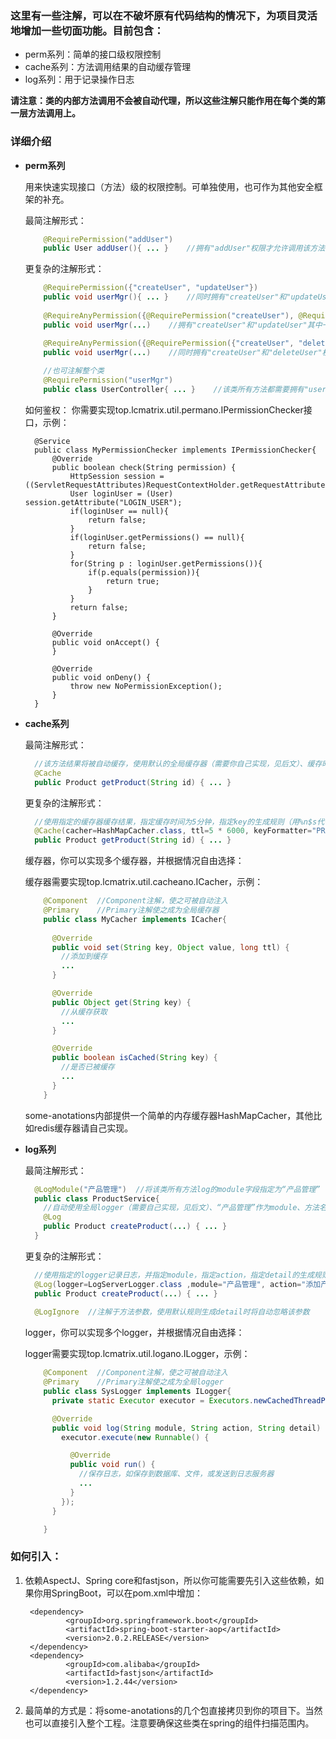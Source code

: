 ### 这里有一些注解，可以在不破坏原有代码结构的情况下，为项目灵活地增加一些切面功能。目前包含：
* perm系列：简单的接口级权限控制
* cache系列：方法调用结果的自动缓存管理
* log系列：用于记录操作日志

**请注意：类的内部方法调用不会被自动代理，所以这些注解只能作用在每个类的第一层方法调用上。**

### 详细介绍
* **perm系列**

  用来快速实现接口（方法）级的权限控制。可单独使用，也可作为其他安全框架的补充。
  
  最简注解形式：
  
    ```java
        @RequirePermission("addUser")
        public User addUser(){ ... }    //拥有"addUser"权限才允许调用该方法
    ```
        
  更复杂的注解形式：
  
    ```java
        @RequirePermission({"createUser", "updateUser"})
        public void userMgr(){ ... }    //同时拥有"createUser"和"updateUser"权限才允许调用该方法
        
        @RequireAnyPermission({@RequirePermission("createUser"), @RequirePermission("updateUser")})
        public void userMgr(...)    //拥有"createUser"和"updateUser"其中一项权限即可调用该方法

        @RequireAnyPermission({@RequirePermission({"createUser", "deleteUser"}), @RequirePermission("updateUser")})
        public void userMgr(...)    //同时拥有"createUser"和"deleteUser"权限，或者拥有"updateUser"权限即可调用该方法
        
        //也可注解整个类
        @RequirePermission("userMgr")
        public class UserController{ ... }    //该类所有方法都需要拥有"userMgr"权限才可调用
    ```
        
  如何鉴权：
        你需要实现top.lcmatrix.util.permano.IPermissionChecker接口，示例：
        
        @Service
        public class MyPermissionChecker implements IPermissionChecker{
            @Override
            public boolean check(String permission) {
                HttpSession session = ((ServletRequestAttributes)RequestContextHolder.getRequestAttributes()).getRequest().getSession();
                User loginUser = (User) session.getAttribute("LOGIN_USER");
                if(loginUser == null){
                    return false;
                }
                if(loginUser.getPermissions() == null){
                    return false;
                }
                for(String p : loginUser.getPermissions()){
                    if(p.equals(permission)){
                        return true;
                    }
                }
                return false;
            }

            @Override
            public void onAccept() {
            }

            @Override
            public void onDeny() {
                throw new NoPermissionException();
            }
        }
        
* **cache系列**

  最简注解形式：
    ```java
      //该方法结果将被自动缓存，使用默认的全局缓存器（需要你自己实现，见后文）、缓存时间（10分钟）和key生成规则（方法签名+参数json序列化后的值）
      @Cache
      public Product getProduct(String id) { ... }
    ```
  更复杂的注解形式：
    ```java
      //使用指定的缓存器缓存结果，指定缓存时间为5分钟，指定key的生成规则（用%n$s代替被注解方法的第n（从1开始）个参数（json序列化后的值））
      @Cache(cacher=HashMapCacher.class, ttl=5 * 6000, keyFormatter="PRODUCT_CACHE_%1$s")
      public Product getProduct(String id) { ... }  
    ```
  缓存器，你可以实现多个缓存器，并根据情况自由选择：
  
  缓存器需要实现top.lcmatrix.util.cacheano.ICacher，示例：
  ```java
      @Component  //Component注解，使之可被自动注入
      @Primary    //Primary注解使之成为全局缓存器
      public class MyCacher implements ICacher{
      
        @Override
        public void set(String key, Object value, long ttl) {
          //添加到缓存
          ...
        }

        @Override
        public Object get(String key) {
          //从缓存获取
          ...
        }

        @Override
        public boolean isCached(String key) {
          //是否已被缓存
          ...
        }
      }
  ```
  some-anotations内部提供一个简单的内存缓存器HashMapCacher，其他比如redis缓存器请自己实现。
  
* **log系列**

  最简注解形式：
    ```java
      @LogModule("产品管理")  //将该类所有方法log的module字段指定为“产品管理”
      public class ProductService{
        //自动使用全局logger（需要自己实现，见后文）、“产品管理”作为module、方法名作为action、所有参数作为detail记录日志
        @Log
        public Product createProduct(...) { ... }
      }
    ```
  更复杂的注解形式：
    ```java
      //使用指定的logger记录日志，并指定module，指定action，指定detail的生成规则（用%n$s代替被注解方法的第n（从1开始）个参数（json序列化后的值））
      @Log(logger=LogServerLogger.class ,module="产品管理", action="添加产品", detail="产品名称：%1$s")
      public Product createProduct(...) { ... }
      
      @LogIgnore  //注解于方法参数，使用默认规则生成detail时将自动忽略该参数
    ```
  logger，你可以实现多个logger，并根据情况自由选择：
  
  logger需要实现top.lcmatrix.util.logano.ILogger，示例：
  ```java
      @Component  //Component注解，使之可被自动注入
      @Primary    //Primary注解使之成为全局logger
      public class SysLogger implements ILogger{
        private static Executor executor = Executors.newCachedThreadPool();   //建议异步保存日志

        @Override
        public void log(String module, String action, String detail) {
          executor.execute(new Runnable() {

            @Override
            public void run() {
              //保存日志，如保存到数据库、文件，或发送到日志服务器
              ...
            }
          });
        }

      }
  ```
  
### 如何引入：

1. 依赖AspectJ、Spring core和fastjson，所以你可能需要先引入这些依赖，如果你用SpringBoot，可以在pom.xml中增加：

        <dependency>
                <groupId>org.springframework.boot</groupId>
                <artifactId>spring-boot-starter-aop</artifactId>
                <version>2.0.2.RELEASE</version>
        </dependency>
        <dependency>
                <groupId>com.alibaba</groupId>
                <artifactId>fastjson</artifactId>
                <version>1.2.44</version>
        </dependency>
        
2. 最简单的方式是：将some-anotations的几个包直接拷贝到你的项目下。当然也可以直接引入整个工程。注意要确保这些类在spring的组件扫描范围内。
